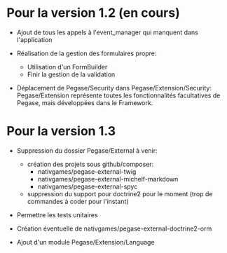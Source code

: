 Pour la version 1.2 (en cours)
==============================

- Ajout de tous les appels à l'event_manager qui manquent dans l'application
- Réalisation de la gestion des formulaires propre:
  - Utilisation d'un FormBuilder
  - Finir la gestion de la validation

- Déplacement de Pegase/Security dans Pegase/Extension/Security: Pegase/Extension représente toutes les fonctionnalités facultatives de Pegase, mais développées dans le Framework.

Pour la version 1.3
===================

- Suppression du dossier Pegase/External à venir: 
  - création des projets sous github/composer:
    - nativgames/pegase-external-twig
    - nativgames/pegase-external-michelf-markdown
    - nativgames/pegase-external-spyc
  - suppression du support pour doctrine2 pour le moment (trop de commandes à coder pour l'instant)

- Permettre les tests unitaires
- Création éventuelle de nativgames/pegase-external-doctrine2-orm
- Ajout d'un module Pegase/Extension/Language

